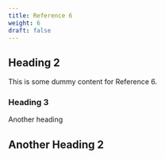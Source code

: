 ```yaml
---
title: Reference 6
weight: 6
draft: false
---
```


## Heading 2

This is some dummy content for Reference 6.

### Heading 3

Another heading

## Another Heading 2

